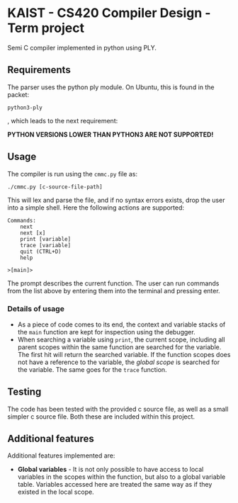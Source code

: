 # KAIST - CS420 Compiler Design - Term project
Semi C compiler implemented in python using PLY.

## Requirements
The parser uses the python ply module. On Ubuntu, this is found in the packet:

    python3-ply

, which leads to the next requirement:

**PYTHON VERSIONS LOWER THAN PYTHON3 ARE NOT SUPPORTED!**

## Usage
The compiler is run using the `cmmc.py` file as:

    ./cmmc.py [c-source-file-path]

This will lex and parse the file, and if no syntax errors exists, drop the user into a simple shell. Here the following actions are supported:

    Commands:
        next
        next [x]
        print [variable]
        trace [variable]
        quit (CTRL+D)
        help

    >[main]>

The prompt describes the current function. The user can run commands from the list above by entering them into the terminal and pressing enter.

### Details of usage

- As a piece of code comes to its end, the context and variable stacks of the `main` function are kept for inspection using the debugger.
- When searching a variable using `print`, the current scope, including all parent scopes within the same function are searched for the variable. The first hit will return the searched variable. If the function scopes does not have a reference to the variable, the *global scope* is searched for the variable. The same goes for the `trace` function.

## Testing
The code has been tested with the provided c source file, as well as a small simpler c source file. Both these are included within this project.

## Additional features
Additional features implemented are:

- **Global variables** - It is not only possible to have access to local variables in the scopes within the function, but also to a global variable table. Variables accessed here are treated the same way as if they existed in the local scope.
